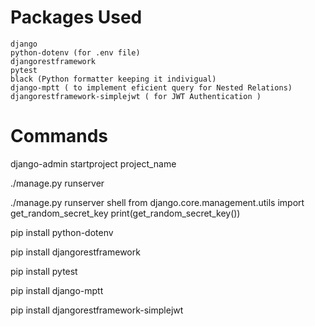 # Packages Used
    django
    python-dotenv (for .env file)
    djangorestframework
    pytest
    black (Python formatter keeping it indivigual)
    django-mptt ( to implement eficient query for Nested Relations)
    djangorestframework-simplejwt ( for JWT Authentication )



# Commands
django-admin startproject project_name

./manage.py runserver

./manage.py runserver shell
from django.core.management.utils import get_random_secret_key
print(get_random_secret_key())

pip install python-dotenv

pip install djangorestframework

pip install pytest

pip install django-mptt

pip install djangorestframework-simplejwt
